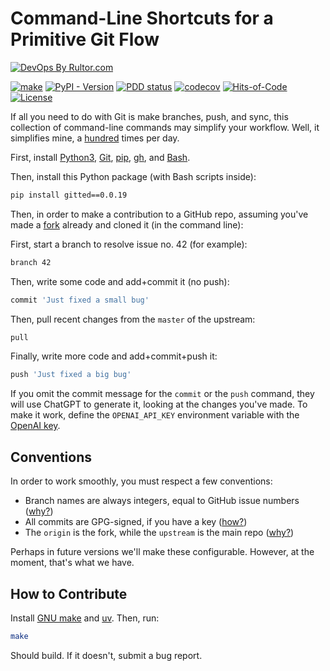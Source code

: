 # Command-Line Shortcuts for a Primitive Git Flow

[![DevOps By Rultor.com](https://www.rultor.com/b/yegor256/gitted)](https://www.rultor.com/p/yegor256/gitted)

[![make](https://github.com/yegor256/gitted/actions/workflows/make.yml/badge.svg)](https://github.com/yegor256/gitted/actions/workflows/make.yml)
[![PyPI - Version](https://img.shields.io/pypi/v/gitted)][pip]
[![PDD status](https://www.0pdd.com/svg?name=yegor256/gitted)](https://www.0pdd.com/p?name=yegor256/gitted)
[![codecov](https://codecov.io/gh/yegor256/gitted/graph/badge.svg?token=FT945WCK1K)](https://codecov.io/gh/yegor256/gitted)
[![Hits-of-Code](https://hitsofcode.com/github/yegor256/gitted)](https://hitsofcode.com/view/github/yegor256/gitted)
[![License](https://img.shields.io/badge/license-MIT-green.svg)](https://github.com/yegor256/gitted/blob/master/LICENSE.txt)

If all you need to do with Git is make branches, push, and sync,
this collection of command-line commands may simplify your workflow.
Well, it simplifies mine, a [hundred](https://github.com/yegor256)
times per day.

First, install [Python3], [Git], [pip], [gh], and [Bash].

Then, install this Python package (with Bash scripts inside):

```bash
pip install gitted==0.0.19
```

Then, in order to make a contribution to a GitHub repo, assuming
you've made a [fork][fork2] already and cloned it (in the command line):

First, start a branch to resolve issue no. 42 (for example):

```bash
branch 42
```

Then, write some code and add+commit it (no push):

```bash
commit 'Just fixed a small bug'
```

Then, pull recent changes from the `master` of the upstream:

```bash
pull
```

Finally, write more code and add+commit+push it:

```bash
push 'Just fixed a big bug'
```

If you omit the commit message for the `commit` or the `push` command,
they will use ChatGPT to generate it, looking at the changes you've made.
To make it work, define the `OPENAI_API_KEY` environment variable with the
[OpenAI key].

## Conventions

In order to work smoothly, you must respect a few conventions:

* Branch names are always integers, equal to GitHub issue numbers ([why?][nums])
* All commits are GPG-signed, if you have a key ([how?][gpg])
* The `origin` is the fork, while the `upstream` is the main repo ([why?][fork])

Perhaps in future versions we'll make these configurable.
However, at the moment, that's what we have.

## How to Contribute

Install [GNU make] and [uv]. Then, run:

```bash
make
```

Should build.
If it doesn't, submit a bug report.

[GNU make]: https://www.gnu.org/software/make/
[uv]: https://github.com/astral-sh/uv
[Python3]: https://www.python.org/
[Git]: https://git-scm.com/
[pip]: https://pypi.org/project/pip/
[gh]: https://github.com/cli/cli#installation
[Bash]: https://www.gnu.org/software/bash/
[OpenAI key]: https://platform.openai.com/api-keys
[fork]: https://docs.github.com/en/pull-requests/collaborating-with-pull-requests/working-with-forks/configuring-a-remote-repository-for-a-fork
[gpg]: https://docs.github.com/en/authentication/managing-commit-signature-verification/signing-commits
[fork2]: https://docs.github.com/en/pull-requests/collaborating-with-pull-requests/working-with-forks/fork-a-repo
[nums]: https://www.yegor256.com/2014/04/15/github-guidelines.html
